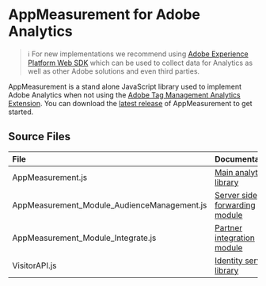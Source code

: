 # AppMeasurement for Adobe Analytics

>ℹ️ For new implementations we recommend using [Adobe Experience Platform Web SDK][1] which can be used to collect data for Analytics as well as other Adobe solutions and even third parties.

AppMeasurement is a stand alone JavaScript library used to implement Adobe Analytics when not using the [Adobe Tag Management Analytics Extension][2]. You can download the [latest release][3] of AppMeasurement to get started.

## Source Files

|File                                            |Documentation                     |
|:-----------------------------------------------|:---------------------------------|
|AppMeasurement.js                               |[Main analytics library][4]            |
|AppMeasurement_Module_AudienceManagement.js     |[Server side forwarding module][5]     |
|AppMeasurement_Module_Integrate.js              |[Partner integration module][6]        |
|VisitorAPI.js                                   |[Identity service library][7]          |

[1]: https://experienceleague.adobe.com/docs/experience-platform/edge/home.html
[2]: https://experienceleague.adobe.com/docs/experience-platform/tags/extensions/adobe/analytics/overview.html
[3]: https://github.com/adobe/appmeasurement/releases/latest
[4]: https://experienceleague.adobe.com/docs/analytics/implementation/js/overview.html
[5]: https://experienceleague.adobe.com/docs/analytics/admin/admin-tools/server-side-forwarding/ssf-requirements.html
[6]: https://experienceleague.adobe.com/docs/analytics/implementation/vars/integrate.html
[7]: https://experienceleague.adobe.com/docs/id-service/using/implementation/setup-analytics.html
